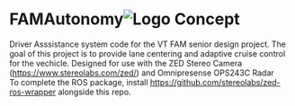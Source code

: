 # FAMAutonomy![Logo Concept](https://user-images.githubusercontent.com/52687680/110151913-0b768e80-7daf-11eb-95da-e59682766acd.PNG)
Driver Asssistance system code for the VT FAM senior design project. The goal of this project is to provide lane centering and adaptive cruise control for the vechicle.
Designed for use with the ZED Stereo Camera (https://www.stereolabs.com/zed/) and Omnipresense OPS243C Radar  
To complete the ROS package, install https://github.com/stereolabs/zed-ros-wrapper alongside this repo.
